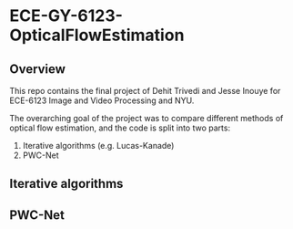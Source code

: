 # ECE-GY-6123-OpticalFlowEstimation

## Overview

This repo contains the final project of Dehit Trivedi and Jesse Inouye for ECE-6123 Image and Video Processing and NYU.

The overarching goal of the project was to compare different methods of optical flow estimation, and the code is split into two parts:
1. Iterative algorithms (e.g. Lucas-Kanade)
2. PWC-Net

## Iterative algorithms


## PWC-Net

